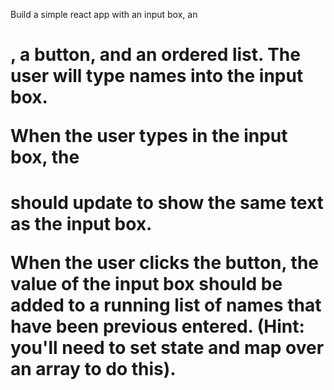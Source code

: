 Build a simple react app with an input box, an <h1>, a button, and an ordered list. The user will type names into the input box.

When the user types in the input box, the <h1> should update to show the same text as the input box.

When the user clicks the button, the value of the input box should be added to a running list of names that have been previous entered. (Hint: you'll need to set state and map over an array to do this).
